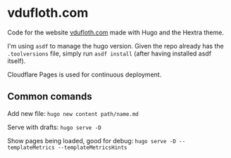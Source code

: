 # vdufloth.com

Code for the website [vdufloth.com](https://vdufloth.com) made with Hugo and the Hextra theme.

I'm using `asdf` to manage the hugo version. Given the repo already has the `.toolversions` file, simply run `asdf install` (after having installed asdf itself).

Cloudflare Pages is used for continuous deployment.

## Common comands

Add new file:
`hugo new content path/name.md`

Serve with drafts:
`hugo serve -D`

Show pages being loaded, good for debug:
`hugo serve -D --templateMetrics --templateMetricsHints`
